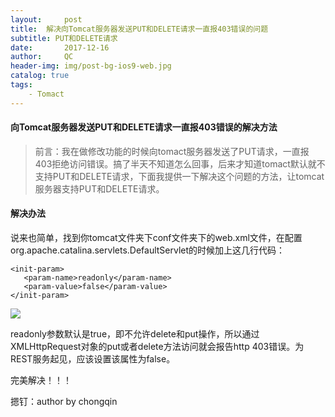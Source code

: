 ```yaml
---
layout:     post
title:  解决向Tomcat服务器发送PUT和DELETE请求一直报403错误的问题
subtitle: PUT和DELETE请求
date:       2017-12-16
author:     QC
header-img: img/post-bg-ios9-web.jpg
catalog: true
tags:
    - Tomact
---
```


#### 向Tomcat服务器发送PUT和DELETE请求一直报403错误的解决方法

> 前言：我在做修改功能的时候向tomact服务器发送了PUT请求，一直报403拒绝访问错误。搞了半天不知道怎么回事，后来才知道tomact默认就不支持PUT和DELETE请求，下面我提供一下解决这个问题的方法，让tomcat服务器支持PUT和DELETE请求。

#### 解决办法

说来也简单，找到你tomcat文件夹下conf文件夹下的web.xml文件，在配置org.apache.catalina.servlets.DefaultServlet的时候加上这几行代码：
```
<init-param> 
   <param-name>readonly</param-name> 
   <param-value>false</param-value> 
</init-param> 
```
![](https://i.imgur.com/F9wMv3M.png)

readonly参数默认是true，即不允许delete和put操作，所以通过XMLHttpRequest对象的put或者delete方法访问就会报告http 403错误。为REST服务起见，应该设置该属性为false。

完美解决！！！

摁钉：author by chongqin
